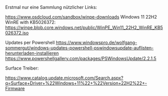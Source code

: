 Erstmal nur eine Sammlung nützlicher Links:

https://www.osdcloud.com/sandbox/winpe-downloads
Windows 11 22H2 WinRE with KB5026372:
https://winpe.blob.core.windows.net/public/WinPE_Win11_22H2_WinRE_KB5026372.iso

Updates per Powershell
https://www.windowspro.de/wolfgang-sommergut/windows-updates-powershell-pswindowsupdate-auflisten-herunterladen-installieren
https://www.powershellgallery.com/packages/PSWindowsUpdate/2.2.1.5

Surface Treiber:

https://www.catalog.update.microsoft.com/Search.aspx?q=Surface+Driver+%22Windows+11%22+%22Version+22H2%22+-Firmware
